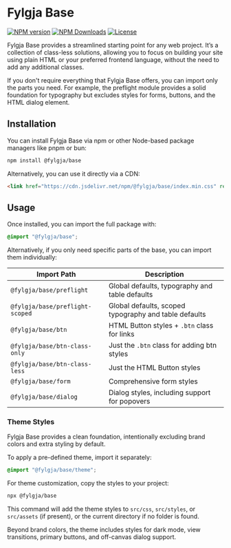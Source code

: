 # Fylgja Base

[![NPM version](https://img.shields.io/npm/v/@fylgja/base)](https://www.npmjs.com/package/@fylgja/base)
[![NPM Downloads](https://img.shields.io/npm/dt/%40fylgja%2Fbase)](https://www.npmjs.com/package/@fylgja/base)
[![License](https://img.shields.io/github/license/fylgja/fylgja?color=%23234)](https://github.com/fylgja/fylgja/blob/main/LICENSE)

Fylgja Base provides a streamlined starting point for any web project.
It’s a collection of class-less solutions,
allowing you to focus on building your site using plain HTML or your preferred frontend language,
without the need to add any additional classes.

If you don't require everything that Fylgja Base offers,
you can import only the parts you need.
For example, the preflight module provides a solid foundation for typography
but excludes styles for forms, buttons, and the HTML dialog element.

## Installation

You can install Fylgja Base via npm or other Node-based package managers like pnpm or bun:

```bash
npm install @fylgja/base
```

Alternatively, you can use it directly via a CDN:

```html
<link href="https://cdn.jsdelivr.net/npm/@fylgja/base/index.min.css" rel="stylesheet">
```

## Usage

Once installed, you can import the full package with:

```css
@import "@fylgja/base";
```

Alternatively, if you only need specific parts of the base, you can import them individually:

| Import Path                     | Description                                           |
| ------------------------------- | ----------------------------------------------------- |
| `@fylgja/base/preflight`        | Global defaults, typography and table defaults        |
| `@fylgja/base/preflight-scoped` | Global defaults, scoped typography and table defaults |
| `@fylgja/base/btn`              | HTML Button styles + `.btn` class for links           |
| `@fylgja/base/btn-class-only`   | Just the `.btn` class for adding btn styles           |
| `@fylgja/base/btn-class-less`   | Just the HTML Button styles                           |
| `@fylgja/base/form`             | Comprehensive form styles                             |
| `@fylgja/base/dialog`           | Dialog styles, including support for popovers         |

### Theme Styles

Fylgja Base provides a clean foundation,
intentionally excluding brand colors and extra styling by default.

To apply a pre-defined theme, import it separately:

```CSS
@import "@fylgja/base/theme";
```

For theme customization, copy the styles to your project:

```Bash
npx @fylgja/base
```

This command will add the theme styles to `src/css`, `src/styles`, or `src/assets` (if present),
or the current directory if no folder is found.

Beyond brand colors, the theme includes styles for dark mode, view transitions,
primary buttons, and off-canvas dialog support.
